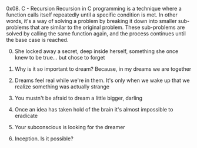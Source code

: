 0x08. C - Recursion
Recursion in C programming is a technique where a function calls itself repeatedly until a specific condition is met. In other words, it's a way of solving a problem by breaking it down into smaller sub-problems that are similar to the original problem. These sub-problems are solved by calling the same function again, and the process continues until the base case is reached.

0. She locked away a secret, deep inside herself, something she once knew to be true... but chose to forget

1. Why is it so important to dream? Because, in my dreams we are together

2. Dreams feel real while we're in them. It's only when we wake up that we realize something was actually strange

3. You mustn't be afraid to dream a little bigger, darling

4. Once an idea has taken hold of the brain it's almost impossible to eradicate

5. Your subconscious is looking for the dreamer

6. Inception. Is it possible?

